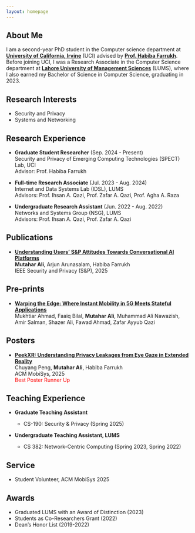 ```yaml
---
layout: homepage
---
```


## About Me

I am a second-year PhD student in the Computer science department at [**University of California, Irvine**](https://ics.uci.edu/) (UCI) advised by [**Prof. Habiba Farrukh**](https://habiba-farrukh.github.io/). Before joining UCI, I was a Research Associate in the Computer Science department at [**Lahore University of Management Sciences**](https://sbasse.lums.edu.pk/) (LUMS), where I also earned my Bachelor of Science in Computer Science, graduating in 2023.

## Research Interests

- Security and Privacy
- Systems and Networking

## Research Experience

- **Graduate Student Researcher** (Sep. 2024 - Present) \
    Security and Privacy of Emerging Computing Technologies (SPECT) Lab, UCI \
    Advisor: Prof. Habiba Farrukh

- **Full-time Research Associate** (Jul. 2023 - Aug. 2024) \
    Internet and Data Systems Lab (IDSL), LUMS \
    Advisors: Prof. Ihsan A. Qazi, Prof. Zafar A. Qazi, Prof. Agha A. Raza

- **Undergraduate Research Assistant** (Jun. 2022 - Aug. 2022) \
    Networks and Systems Group (NSG), LUMS \
    Advisors: Prof. Ihsan A. Qazi, Prof. Zafar A. Qazi

## Publications

- [**Understanding Users’ S&P Attitudes Towards Conversational AI Platforms**](https://mutahar789.github.io/assets/files/conv-ai-sp-user-perceptions.pdf) \
    **Mutahar Ali**, Arjun Arunasalam, Habiba Farrukh \
    IEEE Security and Privacy (S&P), 2025

## Pre-prints

- [**Warping the Edge: Where Instant Mobility in 5G Meets Stateful Applications**](https://arxiv.org/abs/2412.10927) \
    Mukhtiar Ahmad, Faaiq Bilal, **Mutahar Ali**, Muhammad Ali Nawazish, Amir Salman, Shazer Ali, Fawad Ahmad, Zafar Ayyub Qazi 

## Posters

- [**PeekXR: Understanding Privacy Leakages from Eye Gaze in Extended Reality**](https://mutahar789.github.io/assets/files/peekxr.pdf)\
    Chuyang Peng, **Mutahar Ali**, Habiba Farrukh \
    ACM MobiSys, 2025 \
    <span style="color: red;">Best Poster Runner Up</span>

## Teaching Experience

- **Graduate Teaching Assistant**
    - CS-190: Security & Privacy (Spring 2025)

- **Undergraduate Teaching Assistant, LUMS**
    - CS 382: Network-Centric Computing (Spring 2023, Spring 2022)

## Service

- Student Volunteer, ACM MobiSys 2025

## Awards

- Graduated LUMS with an Award of Distinction (2023)
- Students as Co-Researchers Grant (2022)
- Dean’s Honor List (2019-2022)
